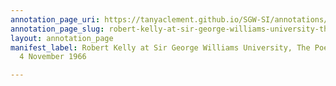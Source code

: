 ```yaml
---
annotation_page_uri: https://tanyaclement.github.io/SGW-SI/annotations/robert-kelly-at-sir-george-williams-university-the-poetry-series-4-november-1966-canvas-1-robert-kelly.json
annotation_page_slug: robert-kelly-at-sir-george-williams-university-the-poetry-series-4-november-1966-canvas-1-robert-kelly
layout: annotation_page
manifest_label: Robert Kelly at Sir George Williams University, The Poetry Series,
  4 November 1966

---
```

